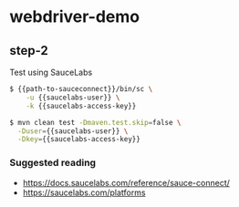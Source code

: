 # webdriver-demo

## step-2
Test using SauceLabs

```sh
$ {{path-to-sauceconnect}}/bin/sc \
    -u {{saucelabs-user}} \
    -k {{saucelabs-access-key}}
```
```sh
$ mvn clean test -Dmaven.test.skip=false \
  -Duser={{saucelabs-user}} \
  -Dkey={{saucelabs-access-key}}
```

### Suggested reading
- https://docs.saucelabs.com/reference/sauce-connect/
- https://saucelabs.com/platforms
